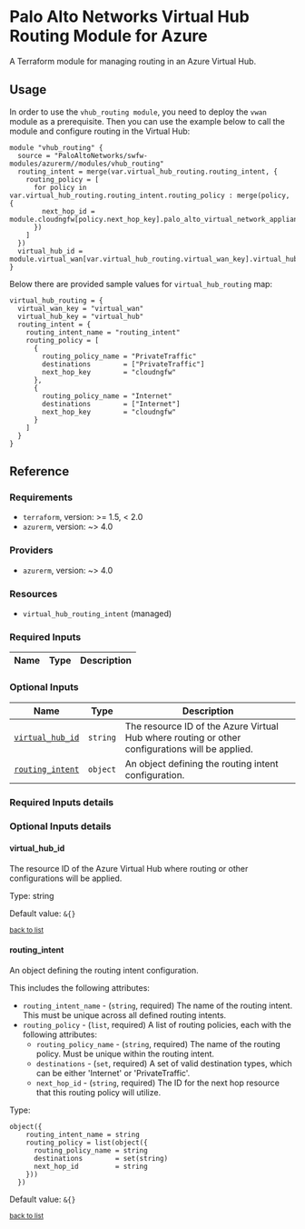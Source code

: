 # Palo Alto Networks Virtual Hub Routing Module for Azure

A Terraform module for managing routing in an Azure Virtual Hub.

## Usage

In order to use the `vhub_routing module`, you need to deploy the `vwan` module as a prerequisite.
Then you can use the example below to call the module and configure routing in the Virtual Hub:

```hcl
module "vhub_routing" {
  source = "PaloAltoNetworks/swfw-modules/azurerm//modules/vhub_routing"
  routing_intent = merge(var.virtual_hub_routing.routing_intent, {
    routing_policy = [
      for policy in var.virtual_hub_routing.routing_intent.routing_policy : merge(policy, {
        next_hop_id = module.cloudngfw[policy.next_hop_key].palo_alto_virtual_network_appliance_id
      })
    ]
  })
  virtual_hub_id = module.virtual_wan[var.virtual_hub_routing.virtual_wan_key].virtual_hub_ids[var.virtual_hub_routing.virtual_hub_key]
}
```

Below there are provided sample values for `virtual_hub_routing` map:

```hcl
virtual_hub_routing = {
  virtual_wan_key = "virtual_wan"
  virtual_hub_key = "virtual_hub"
  routing_intent = {
    routing_intent_name = "routing_intent"
    routing_policy = [
      {
        routing_policy_name = "PrivateTraffic"
        destinations        = ["PrivateTraffic"]
        next_hop_key        = "cloudngfw"
      },
      {
        routing_policy_name = "Internet"
        destinations        = ["Internet"]
        next_hop_key        = "cloudngfw"
      }
    ]
  }
}
```

## Reference

### Requirements

- `terraform`, version: >= 1.5, < 2.0
- `azurerm`, version: ~> 4.0

### Providers

- `azurerm`, version: ~> 4.0



### Resources

- `virtual_hub_routing_intent` (managed)

### Required Inputs

Name | Type | Description
--- | --- | ---

### Optional Inputs

Name | Type | Description
--- | --- | ---
[`virtual_hub_id`](#virtual_hub_id) | `string` | The resource ID of the Azure Virtual Hub where routing or other configurations will be applied.
[`routing_intent`](#routing_intent) | `object` | An object defining the routing intent configuration.



### Required Inputs details

### Optional Inputs details

#### virtual_hub_id

The resource ID of the Azure Virtual Hub where routing or other configurations will be applied.

Type: string

Default value: `&{}`

<sup>[back to list](#modules-optional-inputs)</sup>

#### routing_intent

An object defining the routing intent configuration.

This includes the following attributes:

- `routing_intent_name` - (`string`, required) The name of the routing intent. This must be unique across all defined routing intents.
- `routing_policy`       - (`list`, required) A list of routing policies, each with the following attributes:
  - `routing_policy_name` - (`string`, required) The name of the routing policy. Must be unique within the routing intent.
  - `destinations`        - (`set`, required) A set of valid destination types, which can be either 'Internet' or 'PrivateTraffic'.
  - `next_hop_id`       - (`string`, required) The ID for the next hop resource that this routing policy will utilize.



Type: 

```hcl
object({
    routing_intent_name = string
    routing_policy = list(object({
      routing_policy_name = string
      destinations        = set(string)
      next_hop_id         = string
    }))
  })
```


Default value: `&{}`

<sup>[back to list](#modules-optional-inputs)</sup>
